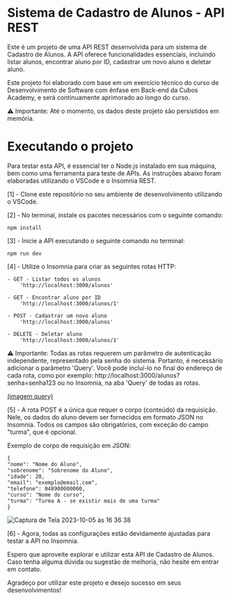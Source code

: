 # Sistema de Cadastro de Alunos - API REST

Este é um projeto de uma API REST desenvolvida para um sistema de Cadastro de Alunos. A API oferece funcionalidades essenciais, incluindo listar alunos, encontrar aluno por ID, cadastrar um novo aluno e deletar aluno.

Este projeto foi elaborado com base em um exercício técnico do curso de Desenvolvimento de Software com ênfase em Back-end da Cubos Academy, e será continuamente aprimorado ao longo do curso.

⚠️ Importante: Até o momento, os dados deste projeto são persistidos em memória. 


# Executando o projeto

Para testar esta API, é essencial ter o Node.js instalado em sua máquina, bem como uma ferramenta para teste de APIs. As instruções abaixo foram elaboradas utilizando o VSCode e o Insomnia REST.

[1] - Clone este repositório no seu ambiente de desenvolvimento utilizando o VSCode.

[2] - No terminal, instale os pacotes necessários com o seguinte comando:
~~~
npm install
~~~

[3] - Inicie a API executando o seguinte comando no terminal:
~~~
npm run dev
~~~

[4] - Utilize o Insomnia para criar as seguintes rotas HTTP:

    - GET - Listar todos os alunos
        'http://localhost:3000/alunos'

    - GET - Encontrar aluno por ID
        'http://localhost:3000/alunos/1'

    - POST - Cadastrar um novo aluno    
        'http://localhost:3000/alunos'

    - DELETE - Deletar aluno
        'http://localhost:3000/alunos/1'

⚠️  Importante: Todas as rotas requerem um parâmetro de autenticação independente, representado pela senha do sistema. Portanto, é necessário adicionar o parâmetro 'Query'. Você pode incluí-lo no final do endereço de cada rota, como por exemplo: http://localhost:3000/alunos?senha=senha123 ou no Insomnia, na aba 'Query' de todas as rotas.

[(imagem query)](https://github.com/macielli/API-REST-Cadastros-Alunos/issues/2#issue-1928959123)

[5] - A rota POST é a única que requer o corpo (conteúdo) da requisição. Nele, os dados do aluno devem ser fornecidos em formato JSON no Insomnia. Todos os campos são obrigatórios, com exceção do campo "turma", que é opcional.

Exemplo de corpo de requisição em JSON:

~~~
{
"nome": "Nome do Aluno",
"sobrenome": "Sobrenome do Aluno",
"idade": 20,
"email": "exemplo@email.com",
"telefone": 048900000000,
"curso": "Nome do curso",
"turma": "Turma A - se existir mais de uma turma"
}  
~~~

![Captura de Tela 2023-10-05 às 16 36 38](https://github.com/macielli/API-REST-Cadastros-Alunos/assets/141888830/4ebbbe0d-e619-47cb-89ae-1c0b37b883d7)

[6] - Agora, todas as configurações estão devidamente ajustadas para testar a API no Insomnia.

Espero que aproveite explorar e utilizar esta API de Cadastro de Alunos. Caso tenha alguma dúvida ou sugestão de melhoria, não hesite em entrar em contato.

Agradeço por utilizar este projeto e desejo sucesso em seus desenvolvimentos!
